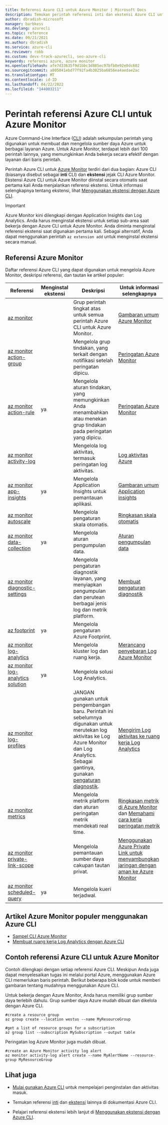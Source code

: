 ```yaml
---
title: Referensi Azure CLI untuk Azure Monitor | Microsoft Docs
description: Temukan perintah referensi inti dan ekstensi Azure CLI untuk mengelola Azure Monitor. Ikuti tautan ke artikel populer untuk mempelajari cara menggunakan Azure CLI untuk Azure Monitor
author: dbradish-microsoft
manager: barbkess
ms.devlang: azurecli
ms.topic: reference
ms.date: 09/21/2021
ms.author: dbradish
ms.service: azure-cli
ms.reviewer: robb
ms.custom: devx-track-azurecli, seo-azure-cli
keywords: referensi azure, azure monitor
ms.openlocfilehash: afe7d33635f9d1bbc3d885ec97bfb8e92e0dc602
ms.sourcegitcommit: a805041ebd77f92fa4b3025ba6856ea4aedae2ac
ms.translationtype: MT
ms.contentlocale: id-ID
ms.lasthandoff: 04/22/2022
ms.locfileid: "144003211"
---
```

# <a name="azure-cli-reference-commands-for-azure-monitor"></a>Perintah referensi Azure CLI untuk Azure Monitor

Azure Command-Line Interface ([CLI](./what-is-azure-cli.md)) adalah sekumpulan perintah yang digunakan untuk membuat dan mengelola sumber daya Azure untuk berbagai layanan Azure. Untuk Azure Monitor, terdapat lebih dari 100 perintah lainnya, yang memungkinkan Anda bekerja secara efektif dengan layanan dari baris perintah.

Perintah Azure CLI untuk [Azure Monitor](/azure/azure-monitor/) terdiri dari dua bagian: Azure CLI (biasanya disebut sebagai **inti** CLI) dan **ekstensi** jejak CLI Azure Monitor. Ekstensi Azure CLI untuk Azure Monitor diinstal secara otomatis saat pertama kali Anda menjalankan referensi ekstensi. Untuk informasi selengkapnya tentang ekstensi, lihat [Menggunakan ekstensi dengan Azure CLI](./azure-cli-extensions-overview.md).

> [!IMPORTANT]
>
> Azure Monitor kini dilengkapi dengan Application Insights dan Log Analytics. Anda harus menginstal ekstensi untuk setiap sub-area saat bekerja dengan Azure CLI untuk Azure Monitor. Anda diminta menginstal referensi ekstensi saat digunakan pertama kali. Sebagai alternatif, Anda dapat menggunakan perintah `az extension add` untuk menginstal ekstensi secara manual.

## <a name="azure-monitor-references"></a>Referensi Azure Monitor

Daftar referensi Azure CLI yang dapat digunakan untuk mengelola Azure Monitor, deskripsi referensi, dan tautan ke artikel populer:

| Referensi | Menginstal ekstensi | Deskripsi | Untuk informasi selengkapnya
|-|-|-|-|
| [az monitor](../latest/docs-ref-autogen/monitor.yml) | | Grup perintah tingkat atas untuk semua perintah Azure CLI untuk Azure Monitor. | [Gambaran umum Azure Monitor](/azure/azure-monitor/overview)
| [az monitor action-group](../latest/docs-ref-autogen/monitor/action-group.yml) | | Mengelola grup tindakan, yang terkait dengan notifikasi setelah peringatan dipicu. | [Peringatan Azure Monitor](/azure/azure-monitor/platform/alerts-overview)
| [az monitor action-rule](/azure/azure-monitor/alerts/alerts-action-rules) | ya | Mengelola aturan tindakan, yang memungkinkan Anda menambahkan atau menekan grup tindakan pada peringatan yang dipicu. | [Peringatan Azure Monitor](/azure/azure-monitor/alerts/alerts-action-rules)
| [az monitor activity-log](../latest/docs-ref-autogen/monitor/activity-log.yml) | | Mengelola log aktivitas, termasuk peringatan log aktivitas. | [Log aktivitas Azure](/azure/azure-monitor/platform/activity-log)
| [az monitor app-insights](../latest/docs-ref-autogen/monitor/app-insights.yml) | ya | Mengelola Application Insights untuk pemantauan aplikasi. | [Gambaran umum Application insights](/azure/azure-monitor/app/app-insights-overview)
| [az monitor autoscale](../latest/docs-ref-autogen/monitor/autoscale.yml) | | Mengelola pengaturan skala otomatis. | [Ringkasan skala otomatis](/azure/azure-monitor/platform/autoscale-overview)
| [az monitor data-collection](../latest/docs-ref-autogen/monitor/data-collection.yml) | ya | Mengelola aturan pengumpulan data. | [Aturan pengumpulan data](/azure/azure-monitor/agents/data-collection-rule-overview)
| [az monitor diagnostic-settings](../latest/docs-ref-autogen/monitor/diagnostic-settings.yml) | | Mengelola pengaturan diagnostik layanan, yang menyiapkan pengumpulan dan perutean berbagai jenis log dan metrik platform. | [Membuat pengaturan diagnostik](/azure/azure-monitor/platform/diagnostic-settings)
| [az footprint](../latest/docs-ref-autogen/footprint.yml) | ya | Mengelola pengaturan Azure Footprint. |
| [az monitor log-analytics](../latest/docs-ref-autogen/monitor/log-analytics.yml) | | Mengelola kluster log dan ruang kerja. | [Merancang penyebaran Log Azure Monitor](/azure/azure-monitor/platform/design-logs-deployment)
| [az monitor log-analytics solution](../latest/docs-ref-autogen/monitor/log-analytics/solution.yml) | ya | Mengelola solusi Log Analytics. |
| [az monitor log-profiles](../latest/docs-ref-autogen/monitor/log-profiles.yml) | | JANGAN gunakan untuk pengembangan baru. Perintah ini sebelumnya digunakan untuk merutekan log aktivitas ke Log Azure Monitor dan Log Analytics.  Sebagai gantinya, gunakan [pengaturan diagnostik](/azure/azure-monitor/platform/diagnostic-settings).  | [Mengirim Log aktivitas ke ruang kerja Log Analytics](/azure/azure-monitor/platform/activity-log#send-to-log-analytics-workspace)
| [az monitor metrics](../latest/docs-ref-autogen/monitor/metrics.yml) | | Mengelola metrik platform dan aturan peringatan metrik mendekati real time. | [Ringkasan metrik di Azure Monitor](/azure/azure-monitor/platform/data-platform-metrics) dan [Memahami cara kerja peringatan metrik](/azure/azure-monitor/platform/alerts-metric-overview)
| [az monitor private-link-scope](../latest/docs-ref-autogen/monitor/private-link-scope.yml) | | Mengelola pemantauan sumber daya cakupan tautan privat. | [Menggunakan Azure Private Link untuk menyambungkan jaringan dengan aman ke Azure Monitor](/azure/azure-monitor/platform/private-link-security)
| [az monitor scheduled-query](../latest/docs-ref-autogen/monitor/scheduled-query.yml) | ya | Mengelola kueri terjadwal.

## <a name="popular-azure-monitor-articles-using-the-azure-cli"></a>Artikel Azure Monitor populer menggunakan Azure CLI

- [Sampel CLI Azure Monitor](/azure/azure-monitor/samples/cli-samples)
- [Membuat ruang kerja Log Analytics dengan Azure CLI](/azure/azure-monitor/learn/quick-create-workspace-cli)

## <a name="azure-cli-reference-examples-for-azure-monitor"></a>Contoh referensi Azure CLI untuk Azure Monitor

Contoh dilengkapi dengan setiap referensi Azure CLI. Meskipun Anda juga dapat menyelesaikan tugas ini melalui portal Azure, menggunakan Azure CLI memerlukan baris perintah. Berikut beberapa blok kode untuk memberi gambaran tentang mudahnya menggunakan Azure CLI.

Untuk bekerja dengan Azure Monitor, Anda harus memiliki grup sumber daya terlebih dahulu.  Grup sumber daya Azure mudah dibuat dan dikelola dengan Azure CLI.  

```azurecli
#create a resource group
az group create --location westus --name MyResourceGroup

#get a list of resource groups for a subscription
az group list --subscription MySubscription --output table
```

Peringatan log Azure Monitor juga mudah dibuat.

```azurecli
#create an Azure Monitor activity log alert
az monitor activity-log alert create --name MyAlertName --resource-group MyResourceGroup
```

## <a name="see-also"></a>Lihat juga

- [Mulai gunakan Azure CLI](./get-started-with-azure-cli.md) untuk mempelajari penginstalan dan aktivitas masuk.

- Temukan referensi [inti](../latest/docs-ref-autogen/reference-index.yml) dan [ekstensi](./azure-cli-extensions-list.md) lainnya di dokumentasi Azure CLI.

- Pelajari referensi ekstensi lebih lanjut di [Menggunakan ekstensi dengan Azure CLI](./azure-cli-extensions-overview.md).